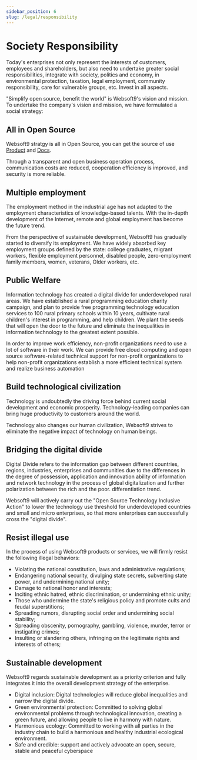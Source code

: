 ```yaml
---
sidebar_position: 6
slug: /legal/responsibility
---
```


# Society Responsibility

Today's enterprises not only represent the interests of customers, employees and shareholders, but also need to undertake greater social responsibilities, integrate with society, politics and economy, in environmental protection, taxation, legal employment, community responsibility, care for vulnerable groups, etc. Invest in all aspects.  

"Simplify open source, benefit the world" is Websoft9's vision and mission. To undertake the company's vision and mission, we have formulated a social strategy:

## All in Open Source

Websoft9 stratgy is all in Open Source, you can get the source of use [Product](https://github.com/websoft9) and [Docs](https://support.websoft9.com/).  

Through a transparent and open business operation process, communication costs are reduced, cooperation efficiency is improved, and security is more reliable.  

## Multiple employment

The employment method in the industrial age has not adapted to the employment characteristics of knowledge-based talents. With the in-depth development of the Internet, remote and global employment has become the future trend.  

From the perspective of sustainable development, Websoft9 has gradually started to diversify its employment. We have widely absorbed key employment groups defined by the state: college graduates, migrant workers, flexible employment personnel, disabled people, zero-employment family members, women, veterans, Older workers, etc.     

## Public Welfare

Information technology has created a digital divide for underdeveloped rural areas. We have established a rural programming education charity campaign, and plan to provide free programming technology education services to 100 rural primary schools within 10 years, cultivate rural children's interest in programming, and help children. We plant the seeds that will open the door to the future and eliminate the inequalities in information technology to the greatest extent possible.  

In order to improve work efficiency, non-profit organizations need to use a lot of software in their work. We can provide free cloud computing and open source software-related technical support for non-profit organizations to help non-profit organizations establish a more efficient technical system and realize business automation

## Build technological civilization

Technology is undoubtedly the driving force behind current social development and economic prosperity. Technology-leading companies can bring huge productivity to customers around the world.  

Technology also changes our human civilization, Websoft9 strives to eliminate the negative impact of technology on human beings.

## Bridging the digital divide

Digital Divide refers to the information gap between different countries, regions, industries, enterprises and communities due to the differences in the degree of possession, application and innovation ability of information and network technology in the process of global digitalization and further polarization between the rich and the poor. differentiation trend.  

Websoft9 will actively carry out the "Open Source Technology Inclusive Action" to lower the technology use threshold for underdeveloped countries and small and micro enterprises, so that more enterprises can successfully cross the "digital divide".  

## Resist illegal use

In the process of using Websoft9 products or services, we will firmly resist the following illegal behaviors:

* Violating the national constitution, laws and administrative regulations;
* Endangering national security, divulging state secrets, subverting state power, and undermining national unity;
* Damage to national honor and interests;
* Inciting ethnic hatred, ethnic discrimination, or undermining ethnic unity;
* Those who undermine the state's religious policy and promote cults and feudal superstitions;
* Spreading rumors, disrupting social order and undermining social stability;
* Spreading obscenity, pornography, gambling, violence, murder, terror or instigating crimes;
* Insulting or slandering others, infringing on the legitimate rights and interests of others;

## Sustainable development

Websoft9 regards sustainable development as a priority criterion and fully integrates it into the overall development strategy of the enterprise.

* Digital inclusion: Digital technologies will reduce global inequalities and narrow the digital divide.  
* Green environmental protection: Committed to solving global environmental problems through technological innovation, creating a green future, and allowing people to live in harmony with nature.  
* Harmonious ecology: Committed to working with all parties in the industry chain to build a harmonious and healthy industrial ecological environment.  
* Safe and credible: support and actively advocate an open, secure, stable and peaceful cyberspace   